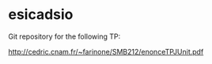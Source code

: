 # esicadsio

Git repository for the following TP:

http://cedric.cnam.fr/~farinone/SMB212/enonceTPJUnit.pdf